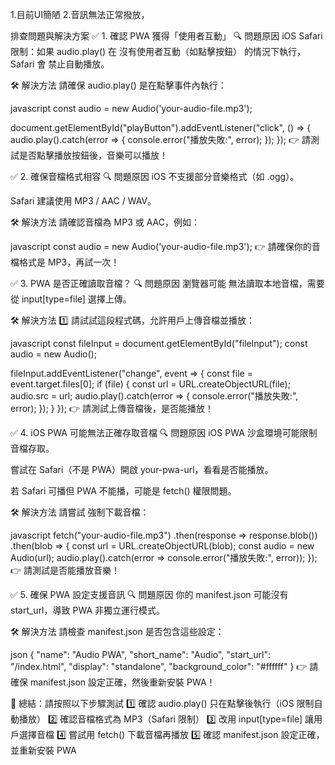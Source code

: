 1.目前UI簡陋
2.音訊無法正常撥放， 

排查問題與解決方案
✅ 1. 確認 PWA 獲得「使用者互動」
🔍 問題原因
iOS Safari 限制：如果 audio.play() 在 沒有使用者互動（如點擊按鈕） 的情況下執行，Safari 會 禁止自動播放。

🛠 解決方法
請確保 audio.play() 是在點擊事件內執行：

javascript
const audio = new Audio('your-audio-file.mp3');

document.getElementById("playButton").addEventListener("click", () => {
  audio.play().catch(error => {
    console.error("播放失敗:", error);
  });
});
👉 請測試是否點擊播放按鈕後，音樂可以播放！

✅ 2. 確保音檔格式相容
🔍 問題原因
iOS 不支援部分音樂格式（如 .ogg）。

Safari 建議使用 MP3 / AAC / WAV。

🛠 解決方法
請確認音檔為 MP3 或 AAC，例如：

javascript
const audio = new Audio('your-audio-file.mp3');
👉 請確保你的音檔格式是 MP3，再試一次！

✅ 3. PWA 是否正確讀取音檔？
🔍 問題原因
瀏覽器可能 無法讀取本地音檔，需要從 input[type=file] 選擇上傳。

🛠 解決方法
1️⃣ 請試試這段程式碼，允許用戶上傳音檔並播放：

javascript
const fileInput = document.getElementById("fileInput");
const audio = new Audio();

fileInput.addEventListener("change", event => {
  const file = event.target.files[0];
  if (file) {
    const url = URL.createObjectURL(file);
    audio.src = url;
    audio.play().catch(error => {
      console.error("播放失敗:", error);
    });
  }
});
👉 請測試上傳音檔後，是否能播放！

✅ 4. iOS PWA 可能無法正確存取音檔
🔍 問題原因
iOS PWA 沙盒環境可能限制音檔存取。

嘗試在 Safari（不是 PWA）開啟 your-pwa-url，看看是否能播放。

若 Safari 可播但 PWA 不能播，可能是 fetch() 權限問題。

🛠 解決方法
請嘗試 強制下載音檔：

javascript
fetch("your-audio-file.mp3")
  .then(response => response.blob())
  .then(blob => {
    const url = URL.createObjectURL(blob);
    const audio = new Audio(url);
    audio.play().catch(error => console.error("播放失敗:", error));
  });
👉 請測試是否能播放音樂！

✅ 5. 確保 PWA 設定支援音訊
🔍 問題原因
你的 manifest.json 可能沒有 start_url，導致 PWA 非獨立運行模式。

🛠 解決方法
請檢查 manifest.json 是否包含這些設定：

json
{
  "name": "Audio PWA",
  "short_name": "Audio",
  "start_url": "/index.html",
  "display": "standalone",
  "background_color": "#ffffff"
}
👉 請確保 manifest.json 設定正確，然後重新安裝 PWA！

🚀 總結：請按照以下步驟測試
1️⃣ 確認 audio.play() 只在點擊後執行（iOS 限制自動播放）
2️⃣ 確認音檔格式為 MP3（Safari 限制）
3️⃣ 改用 input[type=file] 讓用戶選擇音檔
4️⃣ 嘗試用 fetch() 下載音檔再播放
5️⃣ 確認 manifest.json 設定正確，並重新安裝 PWA
